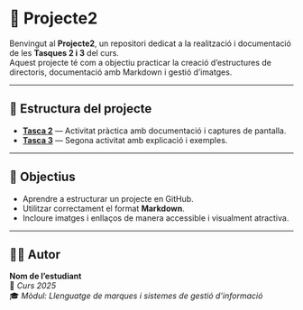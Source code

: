 # 🚀 Projecte2

Benvingut al **Projecte2**, un repositori dedicat a la realització i documentació de les **Tasques 2 i 3** del curs.  
Aquest projecte té com a objectiu practicar la creació d’estructures de directoris, documentació amb Markdown i gestió d’imatges.

---

## 📂 Estructura del projecte

- **[Tasca 2](./Tasca2/README.md)** — Activitat pràctica amb documentació i captures de pantalla.  
- **[Tasca 3](./Tasca3/README.md)** — Segona activitat amb explicació i exemples.

---

## 🧠 Objectius

- Aprendre a estructurar un projecte en GitHub.
- Utilitzar correctament el format **Markdown**.
- Incloure imatges i enllaços de manera accessible i visualment atractiva.

---

## 👨‍💻 Autor

**Nom de l’estudiant**  
📅 *Curs 2025*  
🎓 *Mòdul: Llenguatge de marques i sistemes de gestió d’informació*
